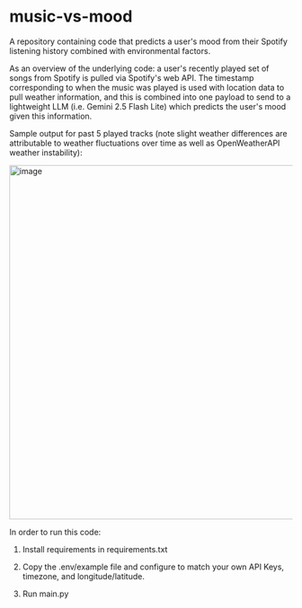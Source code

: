 # music-vs-mood
A repository containing code that predicts a user's mood from their Spotify listening history combined with environmental factors.

As an overview of the underlying code: a user's recently played set of songs from Spotify is pulled via Spotify's web API. The timestamp corresponding to when the music was played is used with location data to pull weather information, and this is combined into one payload to send to a lightweight LLM (i.e. Gemini 2.5 Flash Lite) which predicts the user's mood given this information. 

Sample output for past 5 played tracks (note slight weather differences are attributable to weather fluctuations over time as well as OpenWeatherAPI weather instability):

<img width="811" height="631" alt="image" src="https://github.com/user-attachments/assets/f97fa23a-da95-4f76-8c97-caf0d8fc4345" />

In order to run this code: 

1. Install requirements in requirements.txt 

2. Copy the .env/example file and configure to match your own API Keys, timezone, and longitude/latitude. 

3. Run main.py
